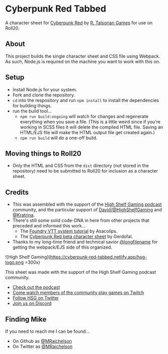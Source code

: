 # Cyberpunk Red Tabbed

A character sheet for [Cyberpunk Red](https://rtalsoriangames.com/cyberpunk/) by [R. Talsorian Games](https://rtalsoriangames.com/) for use on Roll20.

## About

This project builds the single character sheet and CSS file using Webpack. As such, Node.js is required on the machine you want to work with this on.

## Setup

- Install Node.js for your system.
- Fork and clone the repository.
- `cd` into the respository and run `npm install` to install the dependencies for building things.
- run the build tool...
  - `npm run build:ongoing` will watch for changes and regenerate everything when you save a file. (This is a little weird since if you're working in SCSS files it will delete the compiled HTML file. Saving an HTML/EJS file will make the HTML output file get created again.)
  - `npm run build` will do a one-off build.

## Moving things to Roll20

- Only the HTML and CSS from the `dist` directory (not stored in the repository) need to be submitted to Roll20 for inclusion as a character sheet.

## Credits

- This was assembled with the support of the [High Shelf Gaming podcast](https://highshelfgaming.com/) community, and the particular support of [David/@HighShelfGaming](https://twitter.com/highshelfgaming) and [@Kratrina](https://twitter.com/kratrina).
- There's still some solid code-DNA in here from other projects that preceded and informed this work...
  - The [Foundry VTT system tutorial](https://gitlab.com/asacolips-projects/foundry-mods/foundryvtt-system-tutorial) by Asacolips.
  - The [Cyberpunk Red beta character sheet](https://github.com/Gerdofal/roll20-CyberpunkRED_Gerdofal_BETA) by Gerdofal.
- Thanks to my long-time friend and technical savior [@longfilename](https://github.com/longfilename) for getting the webpack/EJS side of this organized.

![High Shelf Gaming](https://cyberpunk-red-tabbed.netlify.app/hsg-logo.png =300x)

This sheet was made with the support of the High Shelf Gaming podcast community.

- [Check out the podcast](https://highshelfgaming.com/)
- [Come watch members of the community play games on Twitch](https://www.twitch.tv/highshelfgaming)
- [Follow HSG on Twitter](https://twitter.com/highshelfgaming)
- [Join us on Discord](https://discord.gg/KupFVcw)

## Finding Mike

If you need to reach me I can be found...

- On Github as [@MRaichelson](https://github.com/mraichelson)
- On Twitter as [@MRaichelson](https://twitter.com/MRaichelson)
